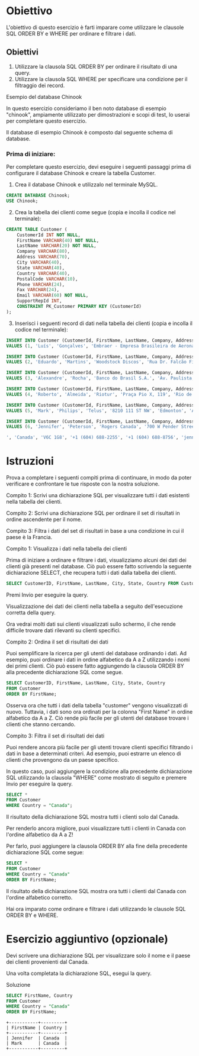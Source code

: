 # Obiettivo

L'obiettivo di questo esercizio è farti imparare come utilizzare le clausole SQL ORDER BY e WHERE per ordinare e filtrare i dati.

## Obiettivi

1. Utilizzare la clausola SQL ORDER BY per ordinare il risultato di una query.
2. Utilizzare la clausola SQL WHERE per specificare una condizione per il filtraggio dei record.

Esempio del database Chinook

In questo esercizio consideriamo il ben noto database di esempio "chinook", ampiamente utilizzato per dimostrazioni e scopi di test, lo userai per completare questo esercizio.

Il database di esempio Chinook è composto dal seguente schema di database.

### Prima di iniziare:

Per completare questo esercizio, devi eseguire i seguenti passaggi prima di configurare il database Chinook e creare la tabella Customer.

1. Crea il database Chinook e utilizzalo nel terminale MySQL.

```sql
CREATE DATABASE Chinook;
USE Chinook;
```

2. Crea la tabella dei clienti come segue (copia e incolla il codice nel terminale):

```sql
CREATE TABLE Customer (
    CustomerId INT NOT NULL,
    FirstName VARCHAR(40) NOT NULL,
    LastName VARCHAR(20) NOT NULL,
    Company VARCHAR(80),
    Address VARCHAR(70),
    City VARCHAR(40),
    State VARCHAR(40),
    Country VARCHAR(40),
    PostalCode VARCHAR(10),
    Phone VARCHAR(24),
    Fax VARCHAR(24),
    Email VARCHAR(60) NOT NULL,
    SupportRepId INT,
    CONSTRAINT PK_Customer PRIMARY KEY (CustomerId)
);
```

3. Inserisci i seguenti record di dati nella tabella dei clienti (copia e incolla il codice nel terminale):

```sql
INSERT INTO Customer (CustomerId, FirstName, LastName, Company, Address, City, State, Country, PostalCode, Phone, Fax, Email, SupportRepId)
VALUES (1, 'Luís', 'Gonçalves', 'Embraer - Empresa Brasileira de Aeronáutica S.A.', 'Av. Brigadeiro Faria Lima, 2170', 'São José dos Campos', 'SP', 'Brazil', '12227-000', '+55 (12) 3923-5555', '+55 (12) 3923-5566', 'luisg@embraer.com.br', 3);

INSERT INTO Customer (CustomerId, FirstName, LastName, Company, Address, City, State, Country, PostalCode, Phone, Fax, Email, SupportRepId)
VALUES (2, 'Eduardo', 'Martins', 'Woodstock Discos', 'Rua Dr. Falcão Filho, 155', 'São Paulo', 'SP', 'Brazil', '01007-010', '+55 (11) 3033-5446', '+55 (11) 3033-4564', 'eduardo@woodstock.com.br', 4);

INSERT INTO Customer (CustomerId, FirstName, LastName, Company, Address, City, State, Country, PostalCode, Phone, Fax, Email, SupportRepId)
VALUES (3, 'Alexandre', 'Rocha', 'Banco do Brasil S.A.', 'Av. Paulista, 2022', 'São Paulo', 'SP', 'Brazil', '01310-200', '+55 (11) 3055-3278', '+55 (11) 3055-8131', 'alero@uol.com.br', 5);

INSERT INTO Customer (CustomerId, FirstName, LastName, Company, Address, City, State, Country, PostalCode, Phone, Fax, Email, SupportRepId)
VALUES (4, 'Roberto', 'Almeida', 'Riotur', 'Praça Pio X, 119', 'Rio de Janeiro', 'RJ', 'Brazil', '20040-020', '+55 (21) 2271-7000', '+55 (21) 2271-7070', 'roberto.almeida@riotur.gov.br', 3);

INSERT INTO Customer (CustomerId, FirstName, LastName, Company, Address, City, State, Country, PostalCode, Phone, Fax, Email, SupportRepId)
VALUES (5, 'Mark', 'Philips', 'Telus', '8210 111 ST NW', 'Edmonton', 'AB', 'Canada', 'T6G 2C7', '+1 (780) 434-4554', '+1 (780) 434-5565', 'mphilips12@shaw.ca', 5);

INSERT INTO Customer (CustomerId, FirstName, LastName, Company, Address, City, State, Country, PostalCode, Phone, Fax, Email, SupportRepId)
VALUES (6, 'Jennifer', 'Peterson', 'Rogers Canada', '700 W Pender Street', 'Vancouver', 'BC

', 'Canada', 'V6C 1G8', '+1 (604) 688-2255', '+1 (604) 688-8756', 'jenniferp@rogers.ca', 3);
```

# Istruzioni

Prova a completare i seguenti compiti prima di continuare, in modo da poter verificare e confrontare le tue risposte con la nostra soluzione.

Compito 1: Scrivi una dichiarazione SQL per visualizzare tutti i dati esistenti nella tabella dei clienti.

Compito 2: Scrivi una dichiarazione SQL per ordinare il set di risultati in ordine ascendente per il nome.

Compito 3: Filtra i dati del set di risultati in base a una condizione in cui il paese è la Francia.

Compito 1: Visualizza i dati nella tabella dei clienti

Prima di iniziare a ordinare e filtrare i dati, visualizziamo alcuni dei dati dei clienti già presenti nel database. Ciò può essere fatto scrivendo la seguente dichiarazione SELECT, che recupera tutti i dati dalla tabella dei clienti.

```sql
SELECT CustomerID, FirstName, LastName, City, State, Country FROM Customer;
```

Premi Invio per eseguire la query.

Visualizzazione dei dati dei clienti nella tabella a seguito dell'esecuzione corretta della query.

Ora vedrai molti dati sui clienti visualizzati sullo schermo, il che rende difficile trovare dati rilevanti su clienti specifici.

Compito 2: Ordina il set di risultati dei dati

Puoi semplificare la ricerca per gli utenti del database ordinando i dati. Ad esempio, puoi ordinare i dati in ordine alfabetico da A a Z utilizzando i nomi dei primi clienti. Ciò può essere fatto aggiungendo la clausola ORDER BY alla precedente dichiarazione SQL come segue.

```sql
SELECT CustomerID, FirstName, LastName, City, State, Country
FROM Customer
ORDER BY FirstName;
```

Osserva ora che tutti i dati della tabella "customer" vengono visualizzati di nuovo. Tuttavia, i dati sono ora ordinati per la colonna "First Name" in ordine alfabetico da A a Z. Ciò rende più facile per gli utenti del database trovare i clienti che stanno cercando.

Compito 3: Filtra il set di risultati dei dati

Puoi rendere ancora più facile per gli utenti trovare clienti specifici filtrando i dati in base a determinati criteri. Ad esempio, puoi estrarre un elenco di clienti che provengono da un paese specifico.

In questo caso, puoi aggiungere la condizione alla precedente dichiarazione SQL utilizzando la clausola "WHERE" come mostrato di seguito e premere Invio per eseguire la query.

```sql
SELECT *
FROM Customer
WHERE Country = "Canada";
```

Il risultato della dichiarazione SQL mostra tutti i clienti solo dal Canada.

Per renderlo ancora migliore, puoi visualizzare tutti i clienti in Canada con l'ordine alfabetico da A a Z!

Per farlo, puoi aggiungere la clausola ORDER BY alla fine della precedente dichiarazione SQL come segue:

```sql
SELECT *
FROM Customer
WHERE Country = "Canada"
ORDER BY FirstName;
```

Il risultato della dichiarazione SQL mostra ora tutti i clienti dal Canada con l'ordine alfabetico corretto.

Hai ora imparato come ordinare e filtrare i dati utilizzando le clausole SQL ORDER BY e WHERE.

# Esercizio aggiuntivo (opzionale)

Devi scrivere una dichiarazione SQL per visualizzare solo il nome e il paese dei clienti provenienti dal Canada.

Una volta completata la dichiarazione SQL, esegui la query.

Soluzione

```sql
SELECT FirstName, Country
FROM Customer
WHERE Country = "Canada"
ORDER BY FirstName;
```

```
+-----------+---------+
| FirstName | Country |
+-----------+---------+
| Jennifer  | Canada  |
| Mark      | Canada  |
+-----------+---------+
```
